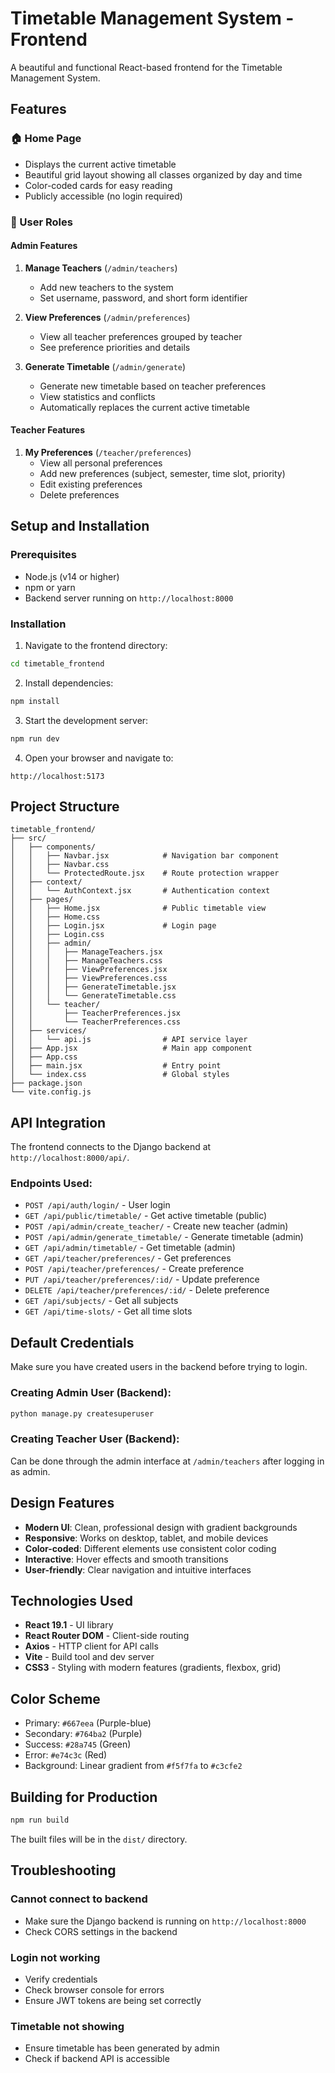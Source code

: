 # Timetable Management System - Frontend

A beautiful and functional React-based frontend for the Timetable Management System.

## Features

### 🏠 Home Page
- Displays the current active timetable
- Beautiful grid layout showing all classes organized by day and time
- Color-coded cards for easy reading
- Publicly accessible (no login required)

### 👤 User Roles

#### Admin Features
1. **Manage Teachers** (`/admin/teachers`)
   - Add new teachers to the system
   - Set username, password, and short form identifier
   
2. **View Preferences** (`/admin/preferences`)
   - View all teacher preferences grouped by teacher
   - See preference priorities and details
   
3. **Generate Timetable** (`/admin/generate`)
   - Generate new timetable based on teacher preferences
   - View statistics and conflicts
   - Automatically replaces the current active timetable

#### Teacher Features
1. **My Preferences** (`/teacher/preferences`)
   - View all personal preferences
   - Add new preferences (subject, semester, time slot, priority)
   - Edit existing preferences
   - Delete preferences

## Setup and Installation

### Prerequisites
- Node.js (v14 or higher)
- npm or yarn
- Backend server running on `http://localhost:8000`

### Installation

1. Navigate to the frontend directory:
```bash
cd timetable_frontend
```

2. Install dependencies:
```bash
npm install
```

3. Start the development server:
```bash
npm run dev
```

4. Open your browser and navigate to:
```
http://localhost:5173
```

## Project Structure

```
timetable_frontend/
├── src/
│   ├── components/
│   │   ├── Navbar.jsx            # Navigation bar component
│   │   ├── Navbar.css
│   │   └── ProtectedRoute.jsx    # Route protection wrapper
│   ├── context/
│   │   └── AuthContext.jsx       # Authentication context
│   ├── pages/
│   │   ├── Home.jsx              # Public timetable view
│   │   ├── Home.css
│   │   ├── Login.jsx             # Login page
│   │   ├── Login.css
│   │   ├── admin/
│   │   │   ├── ManageTeachers.jsx
│   │   │   ├── ManageTeachers.css
│   │   │   ├── ViewPreferences.jsx
│   │   │   ├── ViewPreferences.css
│   │   │   ├── GenerateTimetable.jsx
│   │   │   └── GenerateTimetable.css
│   │   └── teacher/
│   │       ├── TeacherPreferences.jsx
│   │       └── TeacherPreferences.css
│   ├── services/
│   │   └── api.js                # API service layer
│   ├── App.jsx                   # Main app component
│   ├── App.css
│   ├── main.jsx                  # Entry point
│   └── index.css                 # Global styles
├── package.json
└── vite.config.js
```

## API Integration

The frontend connects to the Django backend at `http://localhost:8000/api/`.

### Endpoints Used:
- `POST /api/auth/login/` - User login
- `GET /api/public/timetable/` - Get active timetable (public)
- `POST /api/admin/create_teacher/` - Create new teacher (admin)
- `POST /api/admin/generate_timetable/` - Generate timetable (admin)
- `GET /api/admin/timetable/` - Get timetable (admin)
- `GET /api/teacher/preferences/` - Get preferences
- `POST /api/teacher/preferences/` - Create preference
- `PUT /api/teacher/preferences/:id/` - Update preference
- `DELETE /api/teacher/preferences/:id/` - Delete preference
- `GET /api/subjects/` - Get all subjects
- `GET /api/time-slots/` - Get all time slots

## Default Credentials

Make sure you have created users in the backend before trying to login.

### Creating Admin User (Backend):
```bash
python manage.py createsuperuser
```

### Creating Teacher User (Backend):
Can be done through the admin interface at `/admin/teachers` after logging in as admin.

## Design Features

- **Modern UI**: Clean, professional design with gradient backgrounds
- **Responsive**: Works on desktop, tablet, and mobile devices
- **Color-coded**: Different elements use consistent color coding
- **Interactive**: Hover effects and smooth transitions
- **User-friendly**: Clear navigation and intuitive interfaces

## Technologies Used

- **React 19.1** - UI library
- **React Router DOM** - Client-side routing
- **Axios** - HTTP client for API calls
- **Vite** - Build tool and dev server
- **CSS3** - Styling with modern features (gradients, flexbox, grid)

## Color Scheme

- Primary: `#667eea` (Purple-blue)
- Secondary: `#764ba2` (Purple)
- Success: `#28a745` (Green)
- Error: `#e74c3c` (Red)
- Background: Linear gradient from `#f5f7fa` to `#c3cfe2`

## Building for Production

```bash
npm run build
```

The built files will be in the `dist/` directory.

## Troubleshooting

### Cannot connect to backend
- Make sure the Django backend is running on `http://localhost:8000`
- Check CORS settings in the backend

### Login not working
- Verify credentials
- Check browser console for errors
- Ensure JWT tokens are being set correctly

### Timetable not showing
- Ensure timetable has been generated by admin
- Check if backend API is accessible

